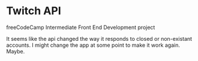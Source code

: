 # Twitch API
freeCodeCamp Intermediate Front End Development project

It seems like the api changed the way it responds to closed or non-existant accounts.
I might change the app at some point to make it work again. Maybe.